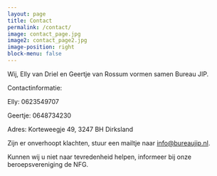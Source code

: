 ```yaml
---
layout: page
title: Contact
permalink: /contact/
image: contact_page.jpg
image2: contact_page2.jpg
image-position: right
block-menu: false
---
```


Wij, Elly van Driel en Geertje van Rossum vormen samen Bureau JIP.

 

Contactinformatie:

Elly: 0623549707

Geertje: 0648734230

Adres: Korteweegje 49, 3247 BH Dirksland

 

Zijn er onverhoopt klachten, stuur een mailtje naar info@bureaujip.nl.

Kunnen wij u niet naar tevredenheid helpen, informeer bij onze beroepsvereniging de NFG.